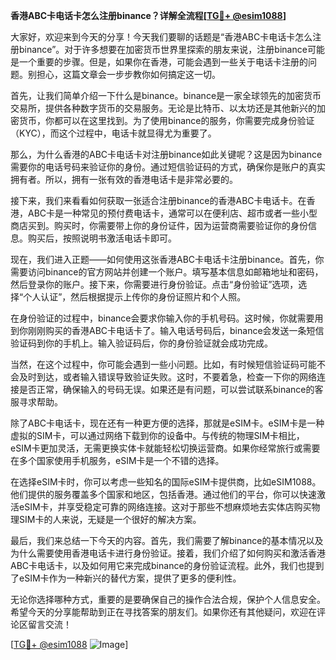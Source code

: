 **香港ABC卡电话卡怎么注册binance？详解全流程[[TG💪+ @esim1088](https://t.me/s/esim1088)]**

大家好，欢迎来到今天的分享！今天我们要聊的话题是“香港ABC卡电话卡怎么注册binance”。对于许多想要在加密货币世界里探索的朋友来说，注册binance可能是一个重要的步骤。但是，如果你在香港，可能会遇到一些关于电话卡注册的问题。别担心，这篇文章会一步步教你如何搞定这一切。

首先，让我们简单介绍一下什么是binance。binance是一家全球领先的加密货币交易所，提供各种数字货币的交易服务。无论是比特币、以太坊还是其他新兴的加密货币，你都可以在这里找到。为了使用binance的服务，你需要完成身份验证（KYC），而这个过程中，电话卡就显得尤为重要了。

那么，为什么香港的ABC卡电话卡对注册binance如此关键呢？这是因为binance需要你的电话号码来验证你的身份。通过短信验证码的方式，确保你是账户的真实拥有者。所以，拥有一张有效的香港电话卡是非常必要的。

接下来，我们来看看如何获取一张适合注册binance的香港ABC卡电话卡。在香港，ABC卡是一种常见的预付费电话卡，通常可以在便利店、超市或者一些小型商店买到。购买时，你需要带上你的身份证件，因为运营商需要验证你的身份信息。购买后，按照说明书激活电话卡即可。

现在，我们进入正题——如何使用这张香港ABC卡电话卡注册binance。首先，你需要访问binance的官方网站并创建一个账户。填写基本信息如邮箱地址和密码，然后登录你的账户。接下来，你需要进行身份验证。点击“身份验证”选项，选择“个人认证”，然后根据提示上传你的身份证照片和个人照。

在身份验证的过程中，binance会要求你输入你的手机号码。这时候，你就需要用到你刚刚购买的香港ABC卡电话卡了。输入电话号码后，binance会发送一条短信验证码到你的手机上。输入验证码后，你的身份验证就会成功完成。

当然，在这个过程中，你可能会遇到一些小问题。比如，有时候短信验证码可能不会及时到达，或者输入错误导致验证失败。这时，不要着急，检查一下你的网络连接是否正常，确保输入的号码无误。如果还是有问题，可以尝试联系binance的客服寻求帮助。

除了ABC卡电话卡，现在还有一种更方便的选择，那就是eSIM卡。eSIM卡是一种虚拟的SIM卡，可以通过网络下载到你的设备中。与传统的物理SIM卡相比，eSIM卡更加灵活，无需更换实体卡就能轻松切换运营商。如果你经常旅行或需要在多个国家使用手机服务，eSIM卡是一个不错的选择。

在选择eSIM卡时，你可以考虑一些知名的国际eSIM卡提供商，比如eSIM1088。他们提供的服务覆盖多个国家和地区，包括香港。通过他们的平台，你可以快速激活eSIM卡，并享受稳定可靠的网络连接。这对于那些不想麻烦地去实体店购买物理SIM卡的人来说，无疑是一个很好的解决方案。

最后，我们来总结一下今天的内容。首先，我们需要了解binance的基本情况以及为什么需要使用香港电话卡进行身份验证。接着，我们介绍了如何购买和激活香港ABC卡电话卡，以及如何用它来完成binance的身份验证流程。此外，我们也提到了eSIM卡作为一种新兴的替代方案，提供了更多的便利性。

无论你选择哪种方式，重要的是要确保自己的操作合法合规，保护个人信息安全。希望今天的分享能帮助到正在寻找答案的朋友们。如果你还有其他疑问，欢迎在评论区留言交流！

[[TG💪+ @esim1088](https://t.me/s/esim1088) ![Image](https://i.postimg.cc/4NQfJmqS/Snipaste-2025-05-13-00-14-12.png)]